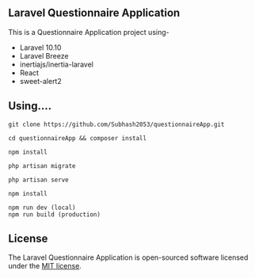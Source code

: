 

## Laravel Questionnaire Application

This is a Questionnaire Application project using-
- Laravel 10.10
- Laravel Breeze
- inertiajs/inertia-laravel
- React
- sweet-alert2

## Using....

```shell
git clone https://github.com/Subhash2053/questionnaireApp.git
```
```shell
cd questionnaireApp && composer install
```
```shell
npm install
```
```shell
php artisan migrate
```
```shell
php artisan serve
```

```shell
npm install
```

```shell
npm run dev (local)
npm run build (production)
```


## License

The Laravel Questionnaire Application is open-sourced software licensed under the [MIT license](https://opensource.org/licenses/MIT).
